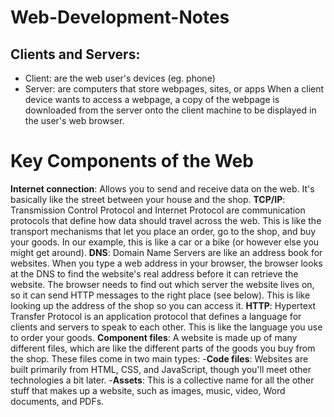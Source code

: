 # Web-Development-Notes

## Clients and Servers:
- Client: are the web user's devices (eg. phone)
- Server: are computers that store webpages, sites, or apps
When a client device wants to access a webpage, a copy of the webpage is downloaded from the server onto the client machine to be displayed in the user's web browser.


# Key Components of the Web
**Internet connection**: Allows you to send and receive data on the web. It's basically like the street between your house and the shop.
**TCP/IP**: Transmission Control Protocol and Internet Protocol are communication protocols that define how data should travel across the web. This is like the transport mechanisms that let you place an order, go to the shop, and buy your goods. In our example, this is like a car or a bike (or however else you might get around).
**DNS**: Domain Name Servers are like an address book for websites. When you type a web address in your browser, the browser looks at the DNS to find the website's real address before it can retrieve the website. The browser needs to find out which server the website lives on, so it can send HTTP messages to the right place (see below). This is like looking up the address of the shop so you can access it.
**HTTP**: Hypertext Transfer Protocol is an application protocol that defines a language for clients and servers to speak to each other. This is like the language you use to order your goods.
**Component files**: A website is made up of many different files, which are like the different parts of the goods you buy from the shop. These files come in two main types:
-**Code files**: Websites are built primarily from HTML, CSS, and JavaScript, though you'll meet other technologies a bit later.
-**Assets**: This is a collective name for all the other stuff that makes up a website, such as images, music, video, Word documents, and PDFs.
